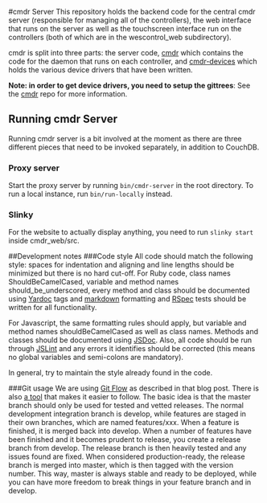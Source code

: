 #cmdr Server
This repository holds the backend code for the central cmdr server 
(responsible for managing all of the controllers), the web 
interface that runs on the server as well as the touchscreen 
interface run on the controllers (both of which are in the wescontrol_web subdirectory).

cmdr is split into three parts: the server code, 
[cmdr](https://github.com/wesleyan/cmdr) which contains the 
code for the daemon that runs on each controller, and 
[cmdr-devices](https://github.com/wesleyan/cmdr-devices) which holds 
the various device drivers that have been written.

**Note: in order to get device drivers, you need to setup the gittrees**: 
See the [cmdr](https://github.com/wesleyan/cmdr) repo for more information.

## Running cmdr Server
Running cmdr server is a bit involved at the moment as there are
three different pieces that need to be invoked separately, in addition
to CouchDB.

### Proxy server
Start the proxy server by running `bin/cmdr-server` in the root
directory. To run a local instance, run `bin/run-locally` instead.

### Slinky
For the website to actually display anything, you need to 
run `slinky start` inside cmdr_web/src.

##Development notes
###Code style
All code should match the following style: spaces for indentation and 
aligning and line lengths should be minimized but there is no hard cut-off. 
For Ruby code, class names ShouldBeCamelCased, variable and method names 
should\_be\_underscored, every method and class should be documented 
using [Yardoc](yardoc.com) tags and 
[markdown](http://daringfireball.net/projects/markdown/) formatting 
and [RSpec](rpsec.org) tests should be written for all functionality.

For Javascript, the same formatting rules should apply, but variable 
and method names shouldBeCamelCased as well as class names. Methods 
and classes should be documented using 
[JSDoc](http://code.google.com/p/jsdoc-toolkit/). Also, all code 
should be run through [JSLint](http://www.jslint.com/) and any errors 
it identifies should be corrected (this means no global variables 
and semi-colons are mandatory).

In general, try to maintain the style already found in the code.

###Git usage
We are using [Git Flow](http://nvie.com/git-model) as described in that blog post. 
There is also [a tool](http://github.com/nvie/gitflow) that makes it easier 
to follow. The basic idea is that the master branch should only be used 
for tested and vetted releases. The normal development integration branch 
is develop, while features are staged in their own branches, which are named 
features/xxx. When a feature is finished, it is merged back into develop. 
When a number of features have been finished and it becomes prudent to release, 
you create a release branch from develop. The release branch is then heavily 
tested and any issues found are fixed. When considered production-ready, 
the release branch is merged into master, which is then tagged with the 
version number. This way, master is always stable and ready to be deployed, 
while you can have more freedom to break things in your feature branch and in develop.

